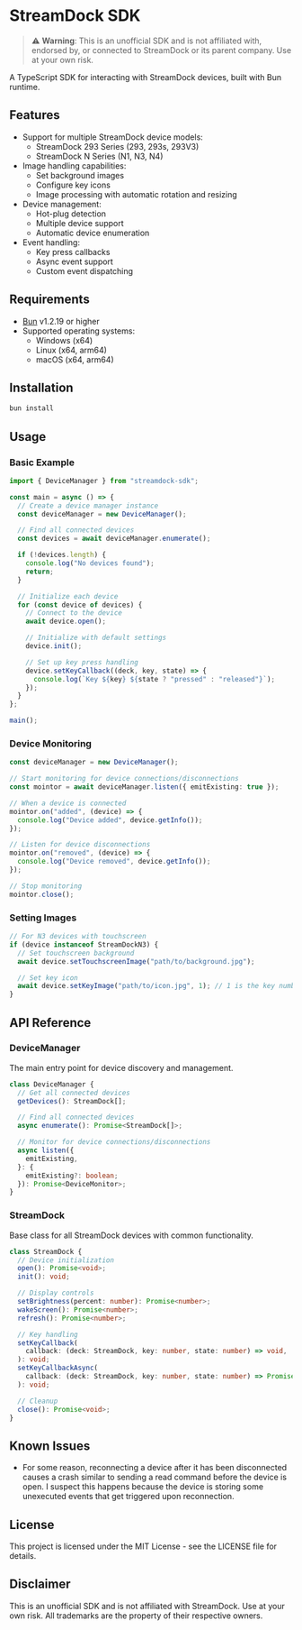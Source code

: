 # StreamDock SDK

> ⚠️ **Warning**: This is an unofficial SDK and is not affiliated with, endorsed by, or connected to StreamDock or its parent company. Use at your own risk.

A TypeScript SDK for interacting with StreamDock devices, built with Bun runtime.

## Features

- Support for multiple StreamDock device models:
  - StreamDock 293 Series (293, 293s, 293V3)
  - StreamDock N Series (N1, N3, N4)
- Image handling capabilities:
  - Set background images
  - Configure key icons
  - Image processing with automatic rotation and resizing
- Device management:
  - Hot-plug detection
  - Multiple device support
  - Automatic device enumeration
- Event handling:
  - Key press callbacks
  - Async event support
  - Custom event dispatching

## Requirements

- [Bun](https://bun.sh) v1.2.19 or higher
- Supported operating systems:
  - Windows (x64)
  - Linux (x64, arm64)
  - macOS (x64, arm64)

## Installation

```bash
bun install
```

## Usage

### Basic Example

```typescript
import { DeviceManager } from "streamdock-sdk";

const main = async () => {
  // Create a device manager instance
  const deviceManager = new DeviceManager();

  // Find all connected devices
  const devices = await deviceManager.enumerate();

  if (!devices.length) {
    console.log("No devices found");
    return;
  }

  // Initialize each device
  for (const device of devices) {
    // Connect to the device
    await device.open();

    // Initialize with default settings
    device.init();

    // Set up key press handling
    device.setKeyCallback((deck, key, state) => {
      console.log(`Key ${key} ${state ? "pressed" : "released"}`);
    });
  }
};

main();
```

### Device Monitoring

```typescript
const deviceManager = new DeviceManager();

// Start monitoring for device connections/disconnections
const mointor = await deviceManager.listen({ emitExisting: true });

// When a device is connected
mointor.on("added", (device) => {
  console.log("Device added", device.getInfo());
});

// Listen for device disconnections
mointor.on("removed", (device) => {
  console.log("Device removed", device.getInfo());
});

// Stop monitoring
mointor.close();
```

### Setting Images

```typescript
// For N3 devices with touchscreen
if (device instanceof StreamDockN3) {
  // Set touchscreen background
  await device.setTouchscreenImage("path/to/background.jpg");

  // Set key icon
  await device.setKeyImage("path/to/icon.jpg", 1); // 1 is the key number
}
```

## API Reference

### DeviceManager

The main entry point for device discovery and management.

```typescript
class DeviceManager {
  // Get all connected devices
  getDevices(): StreamDock[];

  // Find all connected devices
  async enumerate(): Promise<StreamDock[]>;

  // Monitor for device connections/disconnections
  async listen({
    emitExisting,
  }: {
    emitExisting?: boolean;
  }): Promise<DeviceMonitor>;
}
```

### StreamDock

Base class for all StreamDock devices with common functionality.

```typescript
class StreamDock {
  // Device initialization
  open(): Promise<void>;
  init(): void;

  // Display controls
  setBrightness(percent: number): Promise<number>;
  wakeScreen(): Promise<number>;
  refresh(): Promise<number>;

  // Key handling
  setKeyCallback(
    callback: (deck: StreamDock, key: number, state: number) => void,
  ): void;
  setKeyCallbackAsync(
    callback: (deck: StreamDock, key: number, state: number) => Promise<void>,
  ): void;

  // Cleanup
  close(): Promise<void>;
}
```

## Known Issues

- For some reason, reconnecting a device after it has been disconnected causes a crash similar to sending a read command before the device is open. I suspect this happens because the device is storing some unexecuted events that get triggered upon reconnection.

## License

This project is licensed under the MIT License - see the LICENSE file for details.

## Disclaimer

This is an unofficial SDK and is not affiliated with StreamDock. Use at your own risk. All trademarks are the property of their respective owners.
